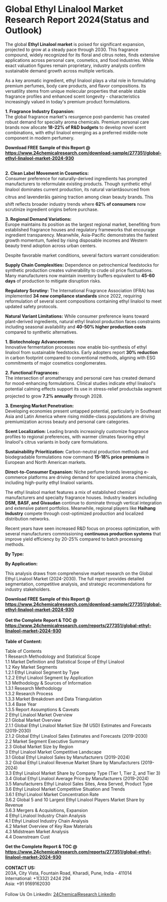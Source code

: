 <h1>Global Ethyl Linalool Market Research Report 2024(Status and Outlook)</h1><p>The global <strong>Ethyl Linalool market</strong> is poised for significant expansion, projected to grow at a steady pace through 2030. This fragrance compound, widely recognized for its floral and citrus notes, finds extensive applications across personal care, cosmetics, and food industries. While exact valuation figures remain proprietary, industry analysts confirm sustainable demand growth across multiple verticals.</p><p>As a key aromatic ingredient, ethyl linalool plays a vital role in formulating premium perfumes, body care products, and flavor compositions. Its versatility stems from unique molecular properties that enable stable fragrance profiles and enhanced scent longevity - characteristics increasingly valued in today's premium product formulations.</p><p><strong>1. Fragrance Industry Expansion:</strong><br>
The global fragrance market's resurgence post-pandemic has created robust demand for specialty aroma chemicals. Premium personal care brands now allocate <strong>18-22% of R&amp;D budgets</strong> to develop novel scent combinations, with ethyl linalool emerging as a preferred middle-note component in modern perfumery.</p><div><b>Download FREE Sample of this Report @ 
            <a href="https://www.24chemicalresearch.com/download-sample/277351/global-ethyl-linalool-market-2024-930">
            https://www.24chemicalresearch.com/download-sample/277351/global-ethyl-linalool-market-2024-930</a></b></div><br><p><strong>2. Clean Label Movement in Cosmetics:</strong><br>
Consumer preference for naturally-derived ingredients has prompted manufacturers to reformulate existing products. Though synthetic ethyl linalool dominates current production, its natural variantâsourced from citrus and lavenderâis gaining traction among clean beauty brands. This shift reflects broader industry trends where <strong>62% of consumers</strong> now scrutinize ingredient origins before purchase.</p><p><strong>3. Regional Demand Variations:</strong><br>
Europe maintains its position as the largest regional market, benefiting from established fragrance houses and regulatory frameworks that encourage ingredient transparency. Meanwhile, Asia-Pacific demonstrates the fastest growth momentum, fueled by rising disposable incomes and Western beauty trend adoption across urban centers.</p><p>Despite favorable market conditions, several factors warrant consideration:</p><p><strong>Supply Chain Complexities:</strong> Dependence on petrochemical feedstocks for synthetic production creates vulnerability to crude oil price fluctuations. Many manufacturers now maintain inventory buffers equivalent to <strong>45-60 days</strong> of production to mitigate disruption risks.</p><p><strong>Regulatory Scrutiny:</strong> The International Fragrance Association (IFRA) has implemented <strong>34 new compliance standards</strong> since 2022, requiring reformulation of several scent compositions containing ethyl linalool to meet updated safety protocols.</p><p><strong>Natural Variant Limitations:</strong> While consumer preference leans toward plant-derived ingredients, natural ethyl linalool production faces constraints including seasonal availability and <strong>40-50% higher production costs</strong> compared to synthetic alternatives.</p><p><strong>1. Biotechnology Advancements:</strong><br>
Innovative fermentation processes now enable bio-synthesis of ethyl linalool from sustainable feedstocks. Early adopters report <strong>30% reduction</strong> in carbon footprint compared to conventional methods, aligning with ESG commitments of major cosmetics conglomerates.</p><p><strong>2. Functional Fragrances:</strong><br>
The intersection of aromatherapy and personal care has created demand for mood-enhancing formulations. Clinical studies indicate ethyl linalool's potential calming effects support its use in stress-relief productsâa segment projected to grow <strong>7.2% annually</strong> through 2028.</p><p><strong>3. Emerging Market Penetration:</strong><br>
Developing economies present untapped potential, particularly in Southeast Asia and Latin America where rising middle-class populations are driving premiumization across beauty and personal care categories.</p><p><strong>Scent Localization:</strong> Leading brands increasingly customize fragrance profiles to regional preferences, with warmer climates favoring ethyl linalool's citrus variants in body care formulations.</p><p><strong>Sustainability Prioritization:</strong> Carbon-neutral production methods and biodegradable formulations now command <strong>15-18% price premiums</strong> in European and North American markets.</p><p><strong>Direct-to-Consumer Expansion:</strong> Niche perfume brands leveraging e-commerce platforms are driving demand for specialized aroma chemicals, including high-purity ethyl linalool variants.</p><p>The ethyl linalool market features a mix of established chemical manufacturers and specialty fragrance houses. Industry leaders including <strong>DSM, BASF, and Givaudan</strong> continue to dominate through vertical integration and extensive patent portfolios. Meanwhile, regional players like <strong>Haihang Industry</strong> compete through cost-optimized production and localized distribution networks.</p><p>Recent years have seen increased R&amp;D focus on process optimization, with several manufacturers commissioning <strong>continuous production systems</strong> that improve yield efficiency by 20-25% compared to batch processing methods.</p><p><strong>By Type:</strong></p><p><strong>By Application:</strong></p><p>This analysis draws from comprehensive market research on the Global Ethyl Linalool Market (2024-2030). The full report provides detailed segmentation, competitive analysis, and strategic recommendations for industry stakeholders.</p><div><b>Download FREE Sample of this Report @ 
            <a href="https://www.24chemicalresearch.com/download-sample/277351/global-ethyl-linalool-market-2024-930">
            https://www.24chemicalresearch.com/download-sample/277351/global-ethyl-linalool-market-2024-930</a></b></div><br><div><b>Get the Complete Report & TOC @ 
            <a href="https://www.24chemicalresearch.com/reports/277351/global-ethyl-linalool-market-2024-930">
            https://www.24chemicalresearch.com/reports/277351/global-ethyl-linalool-market-2024-930</a></b></div><br>
            <b>Table of Content:</b><p>Table of Contents<br />
1 Research Methodology and Statistical Scope<br />
1.1 Market Definition and Statistical Scope of Ethyl Linalool<br />
1.2 Key Market Segments<br />
1.2.1 Ethyl Linalool Segment by Type<br />
1.2.2 Ethyl Linalool Segment by Application<br />
1.3 Methodology & Sources of Information<br />
1.3.1 Research Methodology<br />
1.3.2 Research Process<br />
1.3.3 Market Breakdown and Data Triangulation<br />
1.3.4 Base Year<br />
1.3.5 Report Assumptions & Caveats<br />
2 Ethyl Linalool Market Overview<br />
2.1 Global Market Overview<br />
2.1.1 Global Ethyl Linalool Market Size (M USD) Estimates and Forecasts (2019-2030)<br />
2.1.2 Global Ethyl Linalool Sales Estimates and Forecasts (2019-2030)<br />
2.2 Market Segment Executive Summary<br />
2.3 Global Market Size by Region<br />
3 Ethyl Linalool Market Competitive Landscape<br />
3.1 Global Ethyl Linalool Sales by Manufacturers (2019-2024)<br />
3.2 Global Ethyl Linalool Revenue Market Share by Manufacturers (2019-2024)<br />
3.3 Ethyl Linalool Market Share by Company Type (Tier 1, Tier 2, and Tier 3)<br />
3.4 Global Ethyl Linalool Average Price by Manufacturers (2019-2024)<br />
3.5 Manufacturers Ethyl Linalool Sales Sites, Area Served, Product Type<br />
3.6 Ethyl Linalool Market Competitive Situation and Trends<br />
3.6.1 Ethyl Linalool Market Concentration Rate<br />
3.6.2 Global 5 and 10 Largest Ethyl Linalool Players Market Share by Revenue<br />
3.6.3 Mergers & Acquisitions, Expansion<br />
4 Ethyl Linalool Industry Chain Analysis<br />
4.1 Ethyl Linalool Industry Chain Analysis<br />
4.2 Market Overview of Key Raw Materials<br />
4.3 Midstream Market Analysis<br />
4.4 Downstream Cust</p><div><b>Get the Complete Report & TOC @ 
            <a href="https://www.24chemicalresearch.com/reports/277351/global-ethyl-linalool-market-2024-930">
            https://www.24chemicalresearch.com/reports/277351/global-ethyl-linalool-market-2024-930</a></b></div><br><b>CONTACT US:</b><br>
            203A, City Vista, Fountain Road, Kharadi, Pune, India - 411014<br>
            International: +1(332) 2424 294<br>
            Asia: +91 9169162030 <br><br>
            Follow Us On LinkedIn: <a href="https://www.linkedin.com/company/24chemicalresearch/">24ChemicalResearch LinkedIn</a>